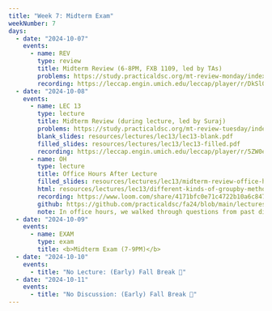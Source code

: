```yaml
---
title: "Week 7: Midterm Exam"
weekNumber: 7
days:
  - date: "2024-10-07"
    events:
      - name: REV
        type: review
        title: Midterm Review (6-8PM, FXB 1109, led by TAs)
        problems: https://study.practicaldsc.org/mt-review-monday/index.html
        recording: https://leccap.engin.umich.edu/leccap/player/r/DkSl0M
  - date: "2024-10-08"
    events:
      - name: LEC 13
        type: lecture
        title: Midterm Review (during lecture, led by Suraj)
        problems: https://study.practicaldsc.org/mt-review-tuesday/index.html
        blank_slides: resources/lectures/lec13/lec13-blank.pdf
        filled_slides: resources/lectures/lec13/lec13-filled.pdf
        recording: https://leccap.engin.umich.edu/leccap/player/r/5ZW0eD
      - name: OH
        type: lecture
        title: Office Hours After Lecture
        filled_slides: resources/lectures/lec13/midterm-review-office-hours.pdf
        html: resources/lectures/lec13/different-kinds-of-groupby-methods.html
        recording: https://www.loom.com/share/4171bfc0e71c4722b10a6c8472d08cb5?sid=e3453f2f-adbc-4d74-8fcb-c233dae591a4
        github: https://github.com/practicaldsc/fa24/blob/main/lectures/lec13/agg-filter-transform-apply.ipynb
        note: In office hours, we walked through questions from past discussions and discussed some of the intricacies of the groupby method. The annotated slides, Jupyter Notebook, and a recording of the session can be found here.
  - date: "2024-10-09"
    events:
      - name: EXAM
        type: exam
        title: <b>Midterm Exam (7-9PM)</b>
  - date: "2024-10-10"
    events:
      - title: "No Lecture: (Early) Fall Break 🍁"
  - date: "2024-10-11"
    events:
      - title: "No Discussion: (Early) Fall Break 🍁"
---
```

